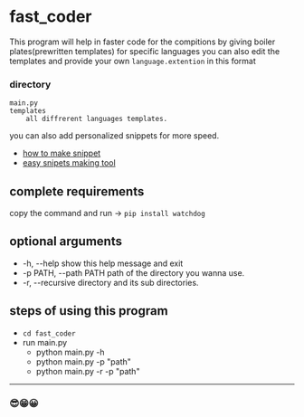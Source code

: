 # fast_coder 
This program will help in faster code for the compitions by giving boiler plates(prewritten templates) for specific languages 
you can also edit the templates and provide your own `language.extention` in this format
### directory 
```
main.py
templates
    all diffrerent languages templates.
```

you can also add personalized snippets for more speed.  
  - [how to make snippet](https://www.youtube.com/watch?v=JIqk9UxgKEc)
  - [easy snipets making tool](https://snippet-generator.app/?description=&tabtrigger=&snippet=&mode=vscode)

## complete requirements
copy the command and run -> `pip install watchdog`

## optional arguments
  - -h, --help            show this help message and exit
  - -p PATH, --path PATH  path of the directory you wanna use.
  - -r, --recursive       directory and its sub directories.

## steps of using this program
  - `cd fast_coder`
  - run main.py 
    - python main.py -h
    - python main.py -p "path"
    - python main.py -r -p "path"

----
### 😎😁😀

